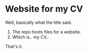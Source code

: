 # Website for my CV
Well, basically what the title said.
1. The repo hosts files for a website.
2. Which is.. my CV..

That's it.
